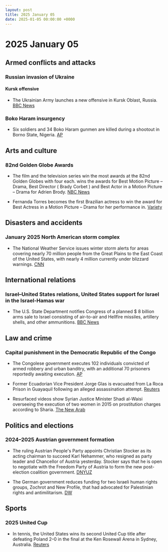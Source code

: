 ```yaml
---
layout: post
title: 2025 January 05
date: 2025-01-05 00:00:00 +0000
---
```


# 2025 January 05

## Armed conflicts and attacks

### Russian invasion of Ukraine

#### Kursk offensive

- The Ukrainian Army launches a new offensive in Kursk Oblast, Russia. [BBC News](https://www.bbc.com/news/articles/c86wz0vd1dwo)

### Boko Haram insurgency

- Six soldiers and 34 Boko Haram gunmen are killed during a shootout in Borno State, Nigeria. [AP](https://apnews.com/article/nigeria-borno-extremists-boko-haram-clash-237e12f721343e21253a4ce60fd78201)

## Arts and culture

### 82nd Golden Globe Awards

- The film and the television series win the most awards at the 82nd Golden Globes with four each. wins the awards for Best Motion Picture – Drama, Best Director ( Brady Corbet ) and Best Actor in a Motion Picture – Drama for Adrien Brody. [NBC News](https://www.nbcnews.com/pop-culture/pop-culture-news/golden-globes-2025-winners-complete-list-rcna186300)

- Fernanda Torres becomes the first Brazilian actress to win the award for Best Actress in a Motion Picture – Drama for her performance in. [Variety](https://variety.com/2025/film/news/fernanda-torres-golden-globes-best-actress-drama-film-1236262309/)

## Disasters and accidents

### January 2025 North American storm complex

- The National Weather Service issues winter storm alerts for areas covering nearly 70 million people from the Great Plains to the East Coast of the United States, with nearly 4 million currently under blizzard warnings. [CNN](https://www.cnn.com/2025/01/05/weather/winter-storm-weather-weekend/index.html)

## International relations

### Israel–United States relations, United States support for Israel in the Israel-Hamas war

- The U.S. State Department notifies Congress of a planned $ 8 billion arms sale to Israel consisting of air-to-air and Hellfire missiles, artillery shells, and other ammunitions. [BBC News](https://www.bbc.com/news/articles/cpvne94v1rdo)

## Law and crime

### Capital punishment in the Democratic Republic of the Congo

- The Congolese government executes 102 individuals convicted of armed robbery and urban banditry, with an additional 70 prisoners reportedly awaiting execution. [AP](https://apnews.com/article/congo-executes-kulunas-bandits-dc460aa0fc69489f2c1005b33796e0c9)

- Former Ecuadorian Vice President Jorge Glas is evacuated from La Roca Prison in Guayaquil following an alleged assassination attempt. [Reuters](https://www.reuters.com/world/americas/ecuadors-ex-vp-glas-evacuated-prison-after-attempted-killing-lawyer-says-2025-01-05/)

- Resurfaced videos show Syrian Justice Minister Shadi al-Waisi overseeing the execution of two women in 2015 on prostitution charges according to Sharia. [The New Arab](https://www.newarab.com/news/syrian-minister-oversaw-execution-women-prostitution)

## Politics and elections

### 2024–2025 Austrian government formation

- The ruling Austrian People's Party appoints Christian Stocker as its acting chairman to succeed Karl Nehammer, who resigned as party leader and Chancellor of Austria yesterday. Stocker says that he is open to negotiate with the Freedom Party of Austria to form the new post-election coalition government. [DNYUZ](https://dnyuz.com/2025/01/05/new-austrian-conservative-leader-ready-for-coalition-talks-with-far-right/)

- The German government reduces funding for two Israeli human rights groups, Zochrot and New Profile, that had advocated for Palestinian rights and antimilitarism. [DW](https://www.dw.com/en/germany-defunds-2-israeli-human-rights-groups/a-71217628)

## Sports

### 2025 United Cup

- In tennis, the United States wins its second United Cup title after defeating Poland 2–0 in the final at the Ken Rosewall Arena in Sydney, Australia. [Reuters](https://www.reuters.com/sports/tennis/united-states-claim-second-united-cup-title-with-win-over-poland-2025-01-05/)